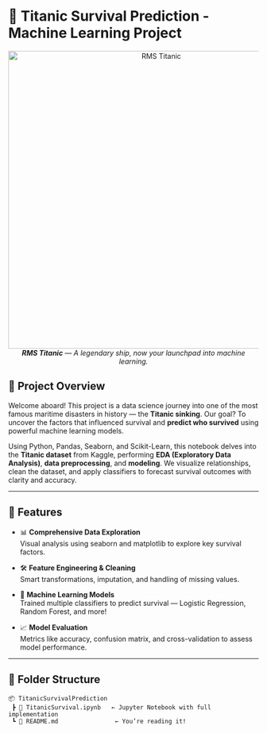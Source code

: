 # 🚢 Titanic Survival Prediction - Machine Learning Project

<p align="center">
  <img src="https://upload.wikimedia.org/wikipedia/commons/thumb/d/d1/Titanic_1909_03.jpg/640px-Titanic_1909_03.jpg" alt="RMS Titanic" width="600">
  <br>
  <i><b>RMS Titanic</b> — A legendary ship, now your launchpad into machine learning.</i>
</p>



## 🌟 Project Overview

Welcome aboard! This project is a data science journey into one of the most famous maritime disasters in history — the **Titanic sinking**. Our goal? To uncover the factors that influenced survival and **predict who survived** using powerful machine learning models.

Using Python, Pandas, Seaborn, and Scikit-Learn, this notebook delves into the **Titanic dataset** from Kaggle, performing **EDA (Exploratory Data Analysis)**, **data preprocessing**, and **modeling**. We visualize relationships, clean the dataset, and apply classifiers to forecast survival outcomes with clarity and accuracy.

---

## 🚀 Features

- 📊 **Comprehensive Data Exploration**  
  Visual analysis using seaborn and matplotlib to explore key survival factors.

- 🛠️ **Feature Engineering & Cleaning**  
  Smart transformations, imputation, and handling of missing values.

- 🧠 **Machine Learning Models**  
  Trained multiple classifiers to predict survival — Logistic Regression, Random Forest, and more!

- 📈 **Model Evaluation**  
  Metrics like accuracy, confusion matrix, and cross-validation to assess model performance.

---

## 📁 Folder Structure

```plaintext
📦 TitanicSurvivalPrediction
 ┣ 📜 TitanicSurvival.ipynb   ← Jupyter Notebook with full implementation
 ┗ 📄 README.md                ← You’re reading it!
